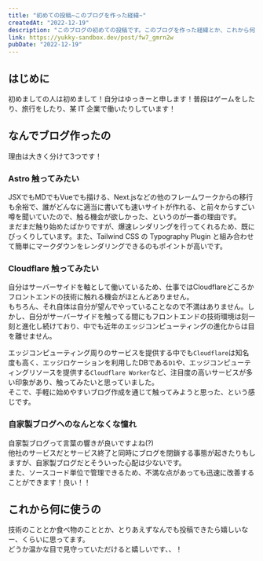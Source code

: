 ```yaml
---
title: "初めての投稿~このブログを作った経緯~"
createdAt: "2022-12-19"
description: "このブログの初めての投稿です。このブログを作った経緯とか、これから何に使うのかとかについて説明しています。今後ともよろしくお願いします。"
link: https://yukky-sandbox.dev/post/fw7_gmrn2w
pubDate: "2022-12-19"
---
```


## はじめに

初めましての人は初めまして！自分はゆっきーと申します！普段はゲームをしたり、旅行をしたり、某 IT 企業で働いたりしています！

## なんでブログ作ったの

理由は大きく分けて3つです！

### Astro 触ってみたい

JSXでもMDでもVueでも描ける、Next.jsなどの他のフレームワークからの移行も余裕で、誰がどんなに適当に書いても速いサイトが作れる、と前々からすごい噂を聞いていたので、触る機会が欲しかった、というのが一番の理由です。  
まだまだ触り始めたばかりですが、爆速レンダリングを行ってくれるため、既にびっくりしています。また、Tailwind CSS の Typography Plugin と組み合わせて簡単にマークダウンをレンダリングできるのもポイントが高いです。

### Cloudflare 触ってみたい

自分はサーバーサイドを軸として働いているため、仕事ではCloudflareどころかフロントエンドの技術に触れる機会がほとんどありません。  
もちろん、それ自体は自分が望んでやっていることなので不満はありません。しかし、自分がサーバーサイドを触ってる間にもフロントエンドの技術環境は刻一刻と進化し続けており、中でも近年のエッジコンピューティングの進化からは目を離せません。

エッジコンピューティング周りのサービスを提供する中でも`Cloudflare`は知名度も高く、エッジロケーションを利用したDBである`D1`や、エッジコンピューティングリソースを提供する`Cloudflare Worker`など、注目度の高いサービスが多い印象があり、触ってみたいと思っていました。  
そこで、手軽に始めやすいブログ作成を通じて触ってみようと思った、という感じです。

### 自家製ブログへのなんとなくな憧れ

自家製ブログって言葉の響きが良いですよね(?)  
他社のサービスだとサービス終了と同時にブログを閉鎖する事態が起きたりもしますが、自家製ブログだとそういった心配は少ないです。  
また、ソースコード単位で管理できるため、不満な点があっても迅速に改善することができます！良い！！

## これから何に使うの

技術のこととか食べ物のこととか、とりあえずなんでも投稿できたら嬉しいなー、くらいに思ってます。  
どうか温かな目で見守っていただけると嬉しいです、、！
